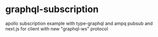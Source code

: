 # graphql-subscription
apollo subscription example with type-graphql and ampq pubsub and next.js for client with new "graphql-ws" protocol
